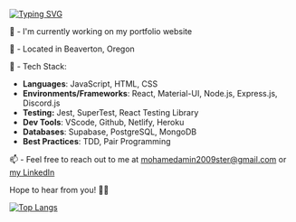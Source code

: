 
[![Typing SVG](https://readme-typing-svg.herokuapp.com?duration=3000&color=44AC19&lines=Hello+There!+I'm+Mohamed+%F0%9F%91%8B%F0%9F%8F%BE)](https://git.io/typing-svg)

<!--
### Hello there! I'm Mohamed 👋🏾
**taha-amin/taha-amin** is a ✨ _special_ ✨ repository because its `README.md` (this file) appears on your GitHub profile.

Here are some ideas to get you started:

- 🔭 I’m currently working on ...
- 🌱 I’m currently learning ...
- 👯 I’m looking to collaborate on ...
- 🤔 I’m looking for help with ...
- 💬 Ask me about ...
- 📫 How to reach me: ...
- 😄 Pronouns: ...
- ⚡ Fun fact: ...
-->
🌱 - I'm currently working on my portfolio website

📍 - Located in Beaverton, Oregon

🔭 - Tech Stack:
* __Languages__: JavaScript, HTML, CSS
* __Environments/Frameworks__: React, Material-UI, Node.js, Express.js, Discord.js
* __Testing:__ Jest, SuperTest, React Testing Library
* __Dev Tools__: VScode, Github, Netlify, Heroku
* __Databases__: Supabase, PostgreSQL, MongoDB
* __Best Practices__: TDD, Pair Programming



📫 - Feel free to reach out to me at mohamedamin2009ster@gmail.com or [my LinkedIn](https://www.linkedin.com/in/mohaamin// "my-LinkedIn")

Hope to hear from you! ✌🏾

[![Top Langs](https://github-readme-stats.vercel.app/api/top-langs/?username=taha-amin&layout=compact)](https://github.com/taha-amin/github-readme-stats)
